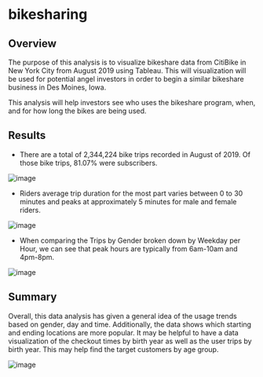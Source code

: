 # bikesharing

## Overview

The purpose of this analysis is to visualize bikeshare data from CitiBike in New York City from August 2019 using Tableau. This will visualization will be used for potential angel investors in order to begin a similar bikeshare business in Des Moines, Iowa. 

This analysis will help investors see who uses the bikeshare program, when, and for how long the bikes are being used. 

## Results

- There are a total of 2,344,224 bike trips recorded in August of 2019. Of those bike trips, 81.07% were subscribers.

![image](https://user-images.githubusercontent.com/91445591/161463373-39d7b621-d850-4c56-a7ee-bbb9b13f4ddb.png)

- Riders average trip duration for the most part varies between 0 to 30 minutes and peaks at approximately 5 minutes for male and female riders. 

![image](https://user-images.githubusercontent.com/91445591/161461830-b7dbdb4e-096f-4473-8b76-bbcc26d9b396.png)

- When comparing the Trips by Gender broken down by Weekday per Hour, we can see that peak hours are typically from 6am-10am and 4pm-8pm. 

![image](https://user-images.githubusercontent.com/91445591/161462910-4892c398-6b01-4f03-aa13-d9f497f988d8.png)

## Summary

Overall, this data analysis has given a general idea of the usage trends based on gender, day and time. Additionally, the data shows which starting and ending locations are more popular. It may be helpful to have a data visualization of the checkout times by birth year as well as the user trips by birth year. This may help find the target customers by age group. 

![image](https://user-images.githubusercontent.com/91445591/161463436-48fb5d00-2330-4b0e-94b0-b208e65088be.png)

